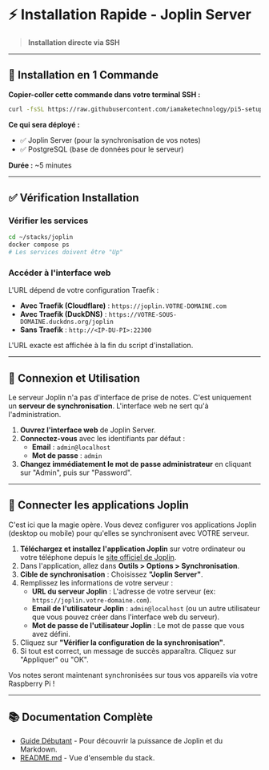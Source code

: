 # ⚡ Installation Rapide - Joplin Server

> **Installation directe via SSH**

---

## 🚀 Installation en 1 Commande

**Copier-coller cette commande dans votre terminal SSH :**

```bash
curl -fsSL https://raw.githubusercontent.com/iamaketechnology/pi5-setup/main/10-productivity/joplin/scripts/01-joplin-deploy.sh | sudo bash
```

**Ce qui sera déployé :**
- ✅ Joplin Server (pour la synchronisation de vos notes)
- ✅ PostgreSQL (base de données pour le serveur)

**Durée :** ~5 minutes

---

## ✅ Vérification Installation

### Vérifier les services
```bash
cd ~/stacks/joplin
docker compose ps
# Les services doivent être "Up"
```

### Accéder à l'interface web
L'URL dépend de votre configuration Traefik :
- **Avec Traefik (Cloudflare)** : `https://joplin.VOTRE-DOMAINE.com`
- **Avec Traefik (DuckDNS)** : `https://VOTRE-SOUS-DOMAINE.duckdns.org/joplin`
- **Sans Traefik** : `http://<IP-DU-PI>:22300`

L'URL exacte est affichée à la fin du script d'installation.

---

## 👤 Connexion et Utilisation

Le serveur Joplin n'a pas d'interface de prise de notes. C'est uniquement un **serveur de synchronisation**. L'interface web ne sert qu'à l'administration.

1.  **Ouvrez l'interface web** de Joplin Server.
2.  **Connectez-vous** avec les identifiants par défaut :
    -   **Email** : `admin@localhost`
    -   **Mot de passe** : `admin`
3.  **Changez immédiatement le mot de passe administrateur** en cliquant sur "Admin", puis sur "Password".

---

## 📱 Connecter les applications Joplin

C'est ici que la magie opère. Vous devez configurer vos applications Joplin (desktop ou mobile) pour qu'elles se synchronisent avec VOTRE serveur.

1.  **Téléchargez et installez l'application Joplin** sur votre ordinateur ou votre téléphone depuis le [site officiel de Joplin](https://joplinapp.org/).
2.  Dans l'application, allez dans **Outils > Options > Synchronisation**.
3.  **Cible de synchronisation** : Choisissez **"Joplin Server"**.
4.  Remplissez les informations de votre serveur :
    -   **URL du serveur Joplin** : L'adresse de votre serveur (ex: `https://joplin.votre-domaine.com`).
    -   **Email de l'utilisateur Joplin** : `admin@localhost` (ou un autre utilisateur que vous pouvez créer dans l'interface web du serveur).
    -   **Mot de passe de l'utilisateur Joplin** : Le mot de passe que vous avez défini.
5.  Cliquez sur **"Vérifier la configuration de la synchronisation"**.
6.  Si tout est correct, un message de succès apparaîtra. Cliquez sur "Appliquer" ou "OK".

Vos notes seront maintenant synchronisées sur tous vos appareils via votre Raspberry Pi !

---

## 📚 Documentation Complète

- [Guide Débutant](joplin-guide.md) - Pour découvrir la puissance de Joplin et du Markdown.
- [README.md](README.md) - Vue d'ensemble du stack.
